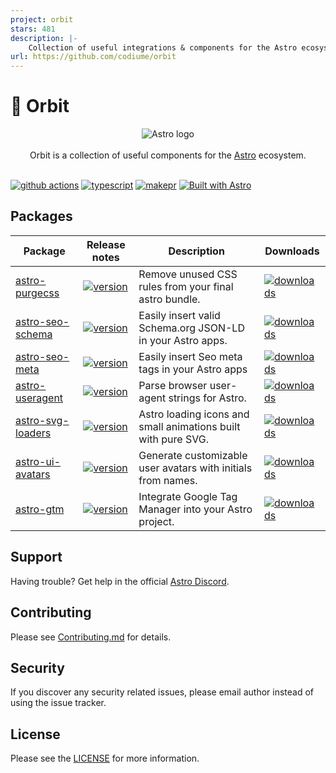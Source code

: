 ```yaml
---
project: orbit
stars: 481
description: |-
    Collection of useful integrations & components for the Astro ecosystem. ⭐️ Star to support our work!
url: https://github.com/codiume/orbit
---
```


# 🚀 Orbit

<p align="center">
  <img src="assets/banner.png" alt="Astro logo">
  <br/><br/>
  Orbit is a collection of useful components for the
  <a href="https://astro.build">Astro</a> ecosystem.
  <br/><br/>
</p>

[![github actions][github-actions-badge]][github-actions]
[![typescript][typescript-badge]][typescript]
[![makepr][makepr-badge]][makepr]
[![Built with Astro][astro-badge]][astro]

## Packages

| Package                                         | Release notes                                                                                             | Description                                                   | Downloads                                                    |
| ----------------------------------------------- | --------------------------------------------------------------------------------------------------------- | ------------------------------------------------------------- | ------------------------------------------------------------ |
| [astro-purgecss](packages/astro-purgecss)       | [![version](https://img.shields.io/npm/v/astro-purgecss.svg)](packages/astro-purgecss/CHANGELOG.md)       | Remove unused CSS rules from your final astro bundle.         | [![downloads][downloads-badge-purgecss]][npm-purgecss]       |
| [astro-seo-schema](packages/astro-seo-schema)   | [![version](https://img.shields.io/npm/v/astro-seo-schema.svg)](packages/astro-seo-schema/CHANGELOG.md)   | Easily insert valid Schema.org JSON-LD in your Astro apps.    | [![downloads][downloads-badge-seo-schema]][npm-seo-schema]   |
| [astro-seo-meta](packages/astro-seo-meta)       | [![version](https://img.shields.io/npm/v/astro-seo-meta.svg)](packages/astro-seo-meta/CHANGELOG.md)       | Easily insert Seo meta tags in your Astro apps                | [![downloads][downloads-badge-seo-meta]][npm-seo-meta]       |
| [astro-useragent](packages/astro-useragent)     | [![version](https://img.shields.io/npm/v/astro-useragent.svg)](packages/astro-useragent/CHANGELOG.md)     | Parse browser user-agent strings for Astro.                   | [![downloads][downloads-badge-useragent]][npm-useragent]     |
| [astro-svg-loaders](packages/astro-svg-loaders) | [![version](https://img.shields.io/npm/v/astro-svg-loaders.svg)](packages/astro-svg-loaders/CHANGELOG.md) | Astro loading icons and small animations built with pure SVG. | [![downloads][downloads-badge-svg-loaders]][npm-svg-loaders] |
| [astro-ui-avatars](packages/astro-ui-avatars)   | [![version](https://img.shields.io/npm/v/astro-ui-avatars.svg)](packages/astro-ui-avatars/CHANGELOG.md)   | Generate customizable user avatars with initials from names.  | [![downloads][downloads-badge-ui-avatars]][npm-ui-avatars]   |
| [astro-gtm](packages/astro-gtm)                 | [![version](https://img.shields.io/npm/v/astro-gtm.svg)](packages/astro-gtm/CHANGELOG.md)                 | Integrate Google Tag Manager into your Astro project.         | [![downloads][downloads-badge-gtm]][npm-gtm]                 |

## Support

Having trouble? Get help in the official [Astro Discord](https://astro.build/chat).

## Contributing

Please see [Contributing.md](CONTRIBUTING.md) for details.

## Security

If you discover any security related issues, please email author instead of using the issue tracker.

## License

Please see the [LICENSE](LICENSE) for more information.

[github-actions]: https://github.com/codiume/orbit/actions/workflows/node.js.yml
[github-actions-badge]: https://github.com/codiume/orbit/actions/workflows/node.js.yml/badge.svg?branch=main
[typescript]: https://npmjs.com/package/astro-seo-schema
[typescript-badge]: https://img.shields.io/npm/types/astro-seo-schema
[makepr]: https://makeapullrequest.com
[makepr-badge]: https://img.shields.io/badge/PRs-welcome-brightgreen.svg
[astro]: https://astro.build
[astro-badge]: https://astro.badg.es/v2/built-with-astro/tiny.svg
[downloads-badge-purgecss]: https://img.shields.io/npm/dt/astro-purgecss
[npm-purgecss]: https://npmjs.com/package/astro-purgecss
[downloads-badge-seo-meta]: https://img.shields.io/npm/dt/astro-seo-meta
[npm-seo-meta]: https://npmjs.com/package/astro-seo-meta
[downloads-badge-seo-schema]: https://img.shields.io/npm/dt/astro-seo-schema
[npm-seo-schema]: https://npmjs.com/package/astro-seo-schema
[downloads-badge-svg-loaders]: https://img.shields.io/npm/dt/astro-svg-loaders
[npm-svg-loaders]: https://npmjs.com/package/astro-svg-loaders
[downloads-badge-useragent]: https://img.shields.io/npm/dt/astro-useragent
[npm-useragent]: https://npmjs.com/package/astro-useragent
[downloads-badge-ui-avatars]: https://img.shields.io/npm/dt/astro-ui-avatars
[npm-ui-avatars]: https://npmjs.com/package/astro-ui-avatars
[downloads-badge-gtm]: https://img.shields.io/npm/dt/astro-gtm
[npm-gtm]: https://npmjs.com/package/astro-gtm

